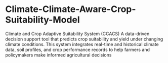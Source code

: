 # Climate-Climate-Aware-Crop-Suitability-Model
Climate and Crop Adaptive Suitability System (CCACS) A data-driven decision support tool that predicts crop suitability and yield under changing climate conditions. This system integrates real-time and historical climate data, soil profiles, and crop performance records to help farmers and policymakers make informed agricultural decisions
